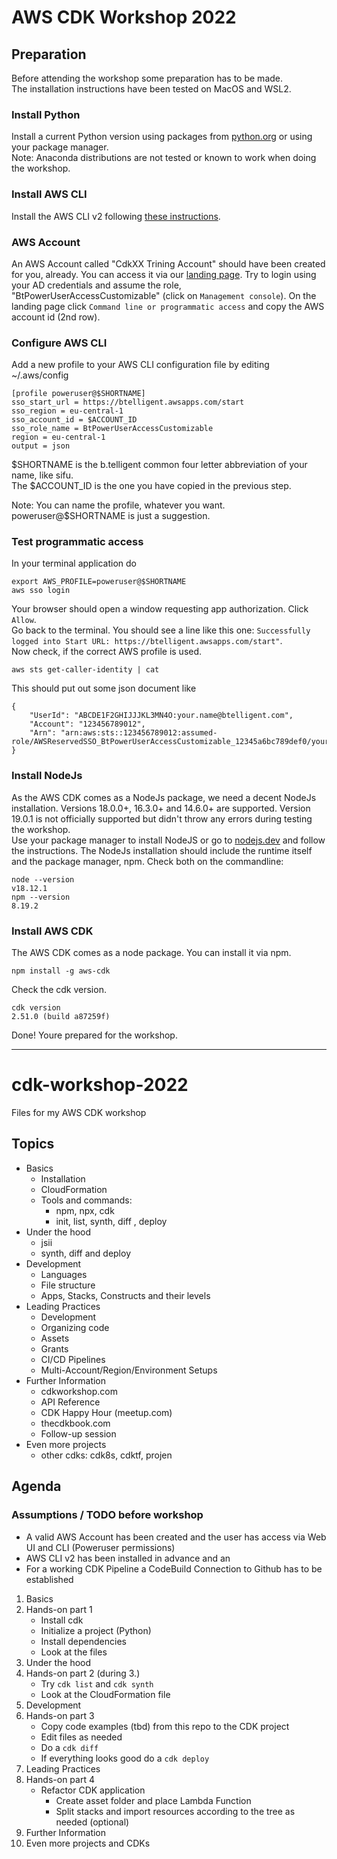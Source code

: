 # AWS CDK Workshop 2022

## Preparation
Before attending the workshop some preparation has to be made.  
The installation instructions have been tested on MacOS and WSL2.

### Install Python

Install a current Python version using packages from [python.org](https://www.python.org/) or using your package manager.  
Note: Anaconda distributions are not tested or known to work when doing the workshop.

### Install AWS CLI

Install the AWS CLI v2 following [these instructions](https://docs.aws.amazon.com/cli/latest/userguide/getting-started-install.html).

### AWS Account

An AWS Account called "CdkXX Trining Account" should have been created for you, already. You can access it via our [landing page](https://btelligent.awsapps.com/start).
Try to login using your AD credentials and assume the role, "BtPowerUserAccessCustomizable" (click on `Management console`).
On the landing page click `Command line or programmatic access` and copy the AWS account id (2nd row).

### Configure AWS CLI

Add a new profile to your AWS CLI configuration file by editing ~/.aws/config
```
[profile poweruser@$SHORTNAME]
sso_start_url = https://btelligent.awsapps.com/start
sso_region = eu-central-1
sso_account_id = $ACCOUNT_ID
sso_role_name = BtPowerUserAccessCustomizable
region = eu-central-1
output = json
```
$SHORTNAME is the b.telligent common four letter abbreviation of your name, like sifu.  
The $ACCOUNT_ID is the one you have copied in the previous step.

Note: You can name the profile, whatever you want. poweruser@$SHORTNAME is just a suggestion.

### Test programmatic access

In your terminal application do
```
export AWS_PROFILE=poweruser@$SHORTNAME
aws sso login
```
Your browser should open a window requesting app authorization. Click `Allow`.  
Go back to the terminal. You should see a line like this one: `Successfully logged into Start URL: https://btelligent.awsapps.com/start"`.  
Now check, if the correct AWS profile is used.

```
aws sts get-caller-identity | cat
```
This should put out some json document like

```
{
    "UserId": "ABCDE1F2GHIJJJKL3MN4O:your.name@btelligent.com",
    "Account": "123456789012",
    "Arn": "arn:aws:sts::123456789012:assumed-role/AWSReservedSSO_BtPowerUserAccessCustomizable_12345a6bc789def0/your.name@btelligent.com"
}
```
### Install NodeJs

As the AWS CDK comes as a NodeJs package, we need a decent NodeJs installation. Versions 18.0.0+, 16.3.0+ and 14.6.0+ are supported. Version 19.0.1 is not officially supported but didn't throw any errors during testing the workshop.  
Use your package manager to install NodeJS or go to [nodejs.dev](https://nodejs.dev/) and follow the instructions. The NodeJs installation should include the runtime itself and the package manager, npm. Check both on the commandline:

```
node --version
v18.12.1
npm --version
8.19.2
```

### Install AWS CDK
The AWS CDK comes as a node package. You can install it via npm.
```
npm install -g aws-cdk
```

Check the cdk version.

```
cdk version
2.51.0 (build a87259f)
```

Done! Youre prepared for the workshop.

---

# cdk-workshop-2022
Files for my AWS CDK workshop

## Topics

- Basics
	- Installation
	- CloudFormation
	- Tools and commands:
		- npm, npx, cdk
		- init, list, synth, diff , deploy
- Under the hood
	- jsii
	- synth, diff and deploy
- Development
	- Languages
	- File structure
	- Apps, Stacks, Constructs and their levels
- Leading Practices
	- Development
	- Organizing code
	- Assets
	- Grants
	- CI/CD Pipelines
	- Multi-Account/Region/Environment Setups
- Further Information
	- cdkworkshop.com
	- API Reference
	- CDK Happy Hour (meetup.com)
	- thecdkbook.com
	- Follow-up session
- Even more projects
	- other cdks: cdk8s, cdktf, projen

## Agenda

### Assumptions / TODO before workshop
- A valid AWS Account has been created and the user has access via Web UI and CLI (Poweruser permissions)
- AWS CLI v2 has been installed in advance and an
- For a working CDK Pipeline a CodeBuild Connection to Github has to be established

1. Basics
2. Hands-on part 1
	- Install cdk
	- Initialize a project (Python)
	- Install dependencies
	- Look at the files
3. Under the hood
4. Hands-on part 2 (during 3.)
	- Try `cdk list` and `cdk synth`
	- Look at the CloudFormation file
5. Development
6. Hands-on part 3
	- Copy code examples (tbd) from this repo to the CDK project
	- Edit files as needed
	- Do a `cdk diff`
	- If everything looks good do a `cdk deploy`
7. Leading Practices
8. Hands-on part 4
	- Refactor CDK application
		- Create asset folder and place Lambda Function
		- Split stacks and import resources according to the tree as needed (optional) 
9. Further Information
10. Even more projects and CDKs

